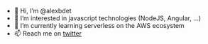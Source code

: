 - 👋 Hi, I’m @alexbdet
- 👀 I’m interested in javascript technologies (NodeJS, Angular, ...)
- 🌱 I’m currently learning serverless on the AWS ecosystem
- 📫 Reach me on [twitter](https://twitter.com/alex_bdet)

<!---
alexbdet/alexbdet is a ✨ special ✨ repository because its `README.md` (this file) appears on your GitHub profile.
You can click the Preview link to take a look at your changes.
--->
